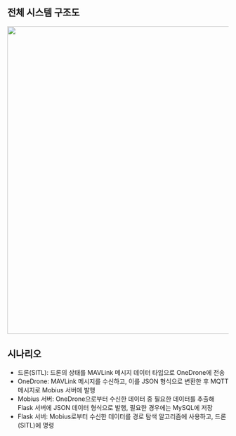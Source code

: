 ## 전체 시스템 구조도
<img src="https://github.com/user-attachments/assets/77439eac-6737-4c6f-8770-8e43c1038651" width="700"/>

## 시나리오
* 드론(SITL): 드론의 상태를 MAVLink 메시지 데이터 타입으로 OneDrone에 전송
* OneDrone: MAVLink 메시지를 수신하고, 이를 JSON 형식으로 변환한 후 MQTT 메시지로 Mobius 서버에 발행
* Mobius 서버: OneDrone으로부터 수신한 데이터 중 필요한 데이터를 추출해 Flask 서버에 JSON 데이터 형식으로 발행, 필요한 경우에는 MySQL에 저장
* Flask 서버: Mobius로부터 수신한 데이터를 경로 탐색 알고리즘에 사용하고, 드론(SITL)에 명령
